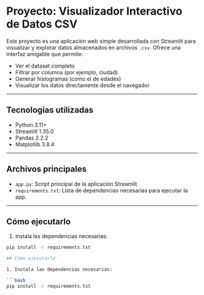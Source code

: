 # Proyecto: Visualizador Interactivo de Datos CSV

Este proyecto es una aplicación web simple desarrollada con Streamlit para visualizar y explorar datos almacenados en archivos `.csv`. Ofrece una interfaz amigable que permite:

- Ver el dataset completo
- Filtrar por columna (por ejemplo, ciudad)
- Generar histogramas (como el de edades)
- Visualizar los datos directamente desde el navegador

---

## Tecnologías utilizadas

- Python 3.11+
- Streamlit 1.35.0
- Pandas 2.2.2
- Matplotlib 3.8.4

---

## Archivos principales

- `app.py`: Script principal de la aplicación Streamlit.
- `requirements.txt`: Lista de dependencias necesarias para ejecutar la app.

---

## Cómo ejecutarlo

1. Instala las dependencias necesarias:

```bash
pip install -r requirements.txt

## Cómo ejecutarlo

1. Instala las dependencias necesarias:

```bash
pip install -r requirements.txt

